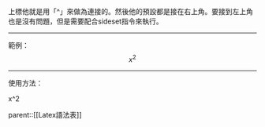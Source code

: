 上標他就是用「^」來做為連接的。然後他的預設都是接在右上角。要接到左上角也是沒有問題，但是需要配合sideset指令來執行。
- - - 
範例：
$$
x^2
$$
- - -
使用方法：

x^2

parent::[[Latex語法表]]